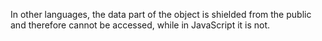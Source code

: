 In other languages, the data part of the object is shielded from the public and therefore cannot be accessed, while in JavaScript it is not.